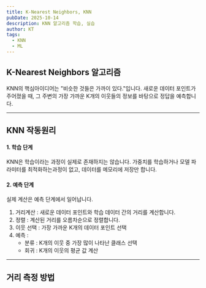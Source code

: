 ```yaml
---
title: K-Nearest Neighbors, KNN
pubDate: 2025-10-14
description: KNN 알고리즘 학습, 실습
author: KT
tags:
  - KNN
  - ML
---
```

## K-Nearest Neighbors 알고리즘 
KNN의 핵심아이디어는 "비슷한 것들은 가까이 있다."입니다. 새로운 데이터 포인트가 주어졌을 때, 그 주변의 가장 가까운 K개의 이웃들의 정보를 바탕으로 정답을 예측합니다.

---
## KNN 작동원리
#### 1. 학습 단계
KNN은 학습이라는 과정이 실제로 존재하지는 않습니다. 가중치를 학습하거나 모델 파라미터를 최적화하는과정이 없고, 데이터를 메모리에 저장만 합니다.

#### 2. 예측 단계
실제 계산은 예측 단계에서 일어납니다.
1. 거리계산 : 새로운 데이터 포인트와 학습 데이터 간의 거리를 계산합니다.
2. 정렬 : 계산된 거리를 오름차순으로 정렬합니다.
3. 이웃 선택 : 가장 가까운 K개의 데이터 포인트 선택
4. 예측 :
	- 분류 : K개의 이웃 중 가장 많이 나타난 클래스 선택
	- 회귀 : K개의 이웃의 평균 값 계산

---
## 거리 측정 방법

